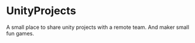 # UnityProjects
A small place to share unity projects with a remote team. And maker small fun games.
